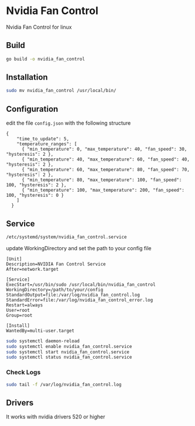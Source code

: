 # Nvidia Fan Control
Nvidia Fan Control for linux

## Build
```bash
go build -o nvidia_fan_control
```

## Installation
```bash
sudo mv nvidia_fan_control /usr/local/bin/
```

## Configuration
edit the file `config.json` with the following structure
```
{
    "time_to_update": 5,
    "temperature_ranges": [
      { "min_temperature": 0, "max_temperature": 40, "fan_speed": 30, "hysteresis": 2 },
      { "min_temperature": 40, "max_temperature": 60, "fan_speed": 40, "hysteresis": 2 },
      { "min_temperature": 60, "max_temperature": 80, "fan_speed": 70, "hysteresis": 2 },
      { "min_temperature": 80, "max_temperature": 100, "fan_speed": 100, "hysteresis": 2 },
      { "min_temperature": 100, "max_temperature": 200, "fan_speed": 100, "hysteresis": 0 }
    ]
  }
```

## Service
```bash
/etc/systemd/system/nvidia_fan_control.service
```
update WorkingDirectory and set the path to your config file
```
[Unit]
Description=NVIDIA Fan Control Service
After=network.target

[Service]
ExecStart=/usr/bin/sudo /usr/local/bin/nvidia_fan_control
WorkingDirectory=/path/to/your/config
StandardOutput=file:/var/log/nvidia_fan_control.log
StandardError=file:/var/log/nvidia_fan_control_error.log
Restart=always
User=root
Group=root

[Install]
WantedBy=multi-user.target
```

```bash
sudo systemctl daemon-reload
sudo systemctl enable nvidia_fan_control.service
sudo systemctl start nvidia_fan_control.service
sudo systemctl status nvidia_fan_control.service
```

### Check Logs
```bash
sudo tail -f /var/log/nvidia_fan_control.log
```

## Drivers
It works with nvidia drivers 520 or higher